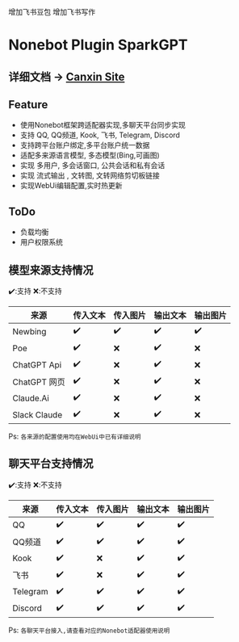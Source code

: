 增加飞书豆包
增加飞书写作

# Nonebot Plugin SparkGPT

## 详细文档 -> [Canxin Site](https://canxin121.github.io/p/sparkgpt/)

## Feature

- 使用Nonebot框架跨适配器实现,多聊天平台同步实现
- 支持 QQ, QQ频道, Kook, 飞书, Telegram, Discord
- 支持跨平台账户绑定,多平台账户统一数据
- 适配多来源语言模型, 多态模型(Bing,可画图)
- 实现 多用户, 多会话窗口, 公共会话和私有会话
- 实现 流式输出 , 文转图, 文转网络剪切板链接 
- 实现WebUi编辑配置,实时热更新
  
## ToDo
- 负载均衡
- 用户权限系统

## 模型来源支持情况
✔️:支持 ❌:不支持  

| 来源         | 传入文本 | 传入图片 | 输出文本 | 输出图片 |
| ------------ | -------- | -------- | -------- | -------- |
| Newbing      | ✔️        | ✔️        | ✔️        | ✔️        |
| Poe          | ✔️        | ❌        | ✔️        | ❌        |
| ChatGPT Api  | ✔️        | ❌        | ✔️        | ❌        |
| ChatGPT 网页 | ✔️        | ❌        | ✔️        | ❌        |
| Claude.Ai    | ✔️        | ❌        | ✔️        | ❌        |
| Slack Claude | ✔️        | ❌        | ✔️        | ❌        |
  
Ps: `各来源的配置使用均在WebUi中已有详细说明`

## 聊天平台支持情况
✔️:支持 ❌:不支持  

| 来源     | 传入文本 | 传入图片 | 输出文本 | 输出图片 |
| -------- | -------- | -------- | -------- | -------- |
| QQ       | ✔️        | ✔️        | ✔️        | ✔️        |
| QQ频道   | ✔️        | ✔️        | ✔️        | ✔️        |
| Kook     | ✔️        | ❌        | ✔️        | ✔️        |
| 飞书     | ✔️        | ❌        | ✔️        | ✔️        |
| Telegram | ✔️        | ✔️        | ✔️        | ✔️        |
| Discord  | ✔️        | ✔️        | ✔️        | ✔️        |
  
Ps: `各聊天平台接入,请查看对应的Nonebot适配器使用说明`
